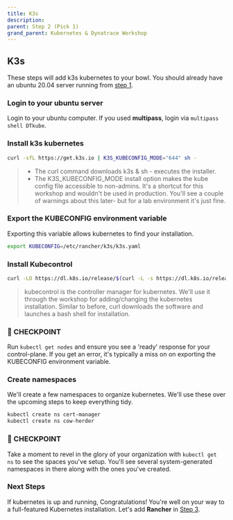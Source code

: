 ```yaml
---
title: K3s
description:
parent: Step 2 (Pick 1)
grand_parent: Kubernetes & Dynatrace Workshop
---
```


## K3s

These steps will add k3s kubernetes to your bowl.  You should already have an ubuntu 20.04 server running from [step 1](step1).

### Login to your ubuntu server

Login to your ubuntu computer.  If you used **multipass**, login via `multipass shell DTkube`.

### Install k3s kubernetes

```bash
curl -sfL https://get.k3s.io | K3S_KUBECONFIG_MODE="644" sh -
```

> - The curl command downloads k3s & sh - executes the installer.  
> - The K3S_KUBECONFIG_MODE install option makes the kube config file accessible to non-admins.  It's a shortcut for this workshop and wouldn't be used in production.  You'll see a couple of warnings about this later- but for a lab environment it's just fine.

### Export the KUBECONFIG environment variable

Exporting this variable allows kubernetes to find your installation.

```bash
export KUBECONFIG=/etc/rancher/k3s/k3s.yaml
```

### Install Kubecontrol

```bash
curl -LO https://dl.k8s.io/release/$(curl -L -s https://dl.k8s.io/release/stable.txt)/bin/linux/amd64/kubectl
```

> kubecontrol is the controller manager for kubernetes.  We'll use it through the workshop for adding/changing the kubernetes installation.  Similar to before, curl downloads the software and launches a bash shell for installation.

### :checkered_flag: CHECKPOINT

Run `kubectl get nodes` and ensure you see a 'ready' response for your control-plane.  If you get an error, it's typically a miss on on exporting the KUBECONFIG environment variable.  

### Create namespaces

We'll create a few namespaces to organize kubernetes.  We'll use these over the upcoming steps to keep everything tidy.

```bash
kubectl create ns cert-manager
kubectl create ns cow-herder
```

### :checkered_flag: CHECKPOINT

Take a moment to revel in the glory of your organization with `kubectl get ns` to see the spaces you've setup.  You'll see several system-generated namespaces in there along with the ones you've created.

### Next Steps

If kubernetes is up and running, Congratulations!  You're well on your way to a full-featured Kubernetes installation.  Let's add **Rancher** in [Step 3](step3).

<script src="{{ base.url | prepend: site.url }}/assets/js/copy.js"></script>
